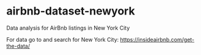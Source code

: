# airbnb-dataset-newyork
 Data analysis for AirBnb listings in New York City

For data go to and search for New York City:
https://insideairbnb.com/get-the-data/
